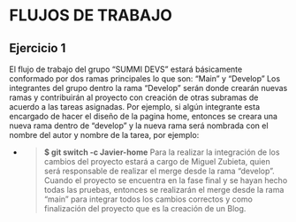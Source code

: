 # FLUJOS DE TRABAJO
## Ejercicio 1
El flujo de trabajo del grupo “SUMMI DEVS” estará básicamente conformado por dos ramas principales lo que son: “Main” y “Develop”
Los integrantes del grupo dentro la rama “Develop” serán donde crearán nuevas ramas y contribuirán al proyecto con creación de otras subramas de acuerdo a las tareas asignadas. Por ejemplo, si algún integrante esta encargado de hacer el diseño de la pagina home, entonces se creara una nueva rama dentro de “develop” y la nueva rama será nombrada con el nombre del autor y nombre de la tarea, por ejemplo:
- >**$ git switch -c Javier-home**
Para la realizar la integración de los cambios del proyecto estará a cargo de Miguel Zubieta, quien será responsable de realizar el merge desde la rama “develop”. Cuando el proyecto se encuentra en la fase final y se hayan hecho todas las pruebas, entonces se realizarán el merge desde la rama “main” para integrar todos los cambios correctos y como finalización del proyecto que es la creación de un Blog.
